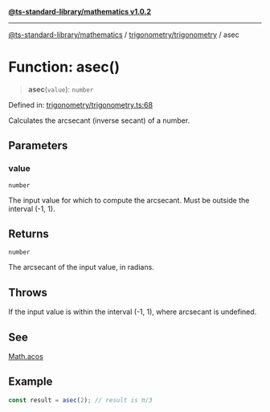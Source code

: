 [**@ts-standard-library/mathematics v1.0.2**](../../../README.md)

***

[@ts-standard-library/mathematics](../../../README.md) / [trigonometry/trigonometry](../README.md) / asec

# Function: asec()

> **asec**(`value`): `number`

Defined in: [trigonometry/trigonometry.ts:68](https://github.com/gabaudette/ts-stdlib/blob/4a412e6fb273dc9fcab54b84c05921f52dac4b3f/packages/mathematics/src/trigonometry/trigonometry.ts#L68)

Calculates the arcsecant (inverse secant) of a number.

## Parameters

### value

`number`

The input value for which to compute the arcsecant. Must be outside the interval (-1, 1).

## Returns

`number`

The arcsecant of the input value, in radians.

## Throws

If the input value is within the interval (-1, 1), where arcsecant is undefined.

## See

[Math.acos](https://developer.mozilla.org/en-US/docs/Web/JavaScript/Reference/Global_Objects/Math/acos)

## Example

```typescript
const result = asec(2); // result is π/3
```

